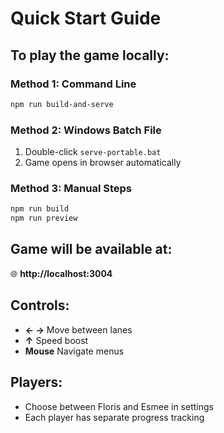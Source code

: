 # Quick Start Guide

## To play the game locally:

### Method 1: Command Line
```bash
npm run build-and-serve
```

### Method 2: Windows Batch File
1. Double-click `serve-portable.bat`
2. Game opens in browser automatically

### Method 3: Manual Steps
```bash
npm run build
npm run preview
```

## Game will be available at:
🌐 **http://localhost:3004**

## Controls:
- **← →** Move between lanes
- **↑** Speed boost  
- **Mouse** Navigate menus

## Players:
- Choose between Floris and Esmee in settings
- Each player has separate progress tracking
